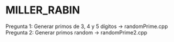 # MILLER_RABIN
Pregunta 1: Generar primos de 3, 4 y 5 dígitos -> randomPrime.cpp
Pregunta 2: Generar primos random -> randomPrime2.cpp
